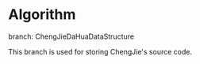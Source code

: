 # Algorithm
branch: ChengJieDaHuaDataStructure

This branch is used for storing ChengJie's source code.

